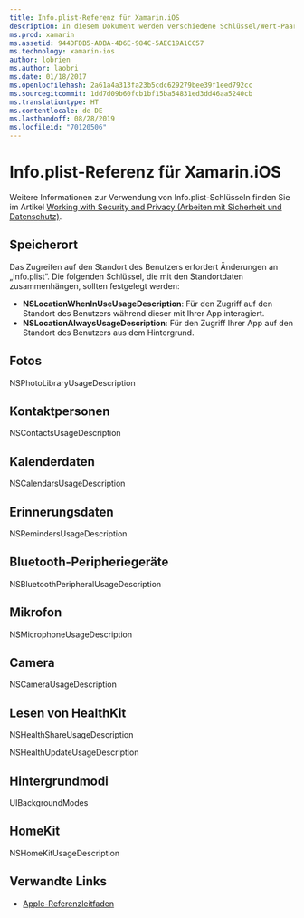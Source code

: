 ```yaml
---
title: Info.plist-Referenz für Xamarin.iOS
description: In diesem Dokument werden verschiedene Schlüssel/Wert-Paare beschrieben, die in der Info.plist-Datei einer Xamarin.iOS-App festgelegt werden können. Diese Schlüssel sind erforderlich, wenn ihre App bestimmte Tasks durchführt, z.B. das Zugreifen auf den Standort, Fotos, das Mikrofon oder die Kamera.
ms.prod: xamarin
ms.assetid: 944DFDB5-ADBA-4D6E-984C-5AEC19A1CC57
ms.technology: xamarin-ios
author: lobrien
ms.author: laobri
ms.date: 01/18/2017
ms.openlocfilehash: 2a61a4a313fa23b5cdc629279bee39f1eed792cc
ms.sourcegitcommit: 1dd7d09b60fcb1bf15ba54831ed3dd46aa5240cb
ms.translationtype: HT
ms.contentlocale: de-DE
ms.lasthandoff: 08/28/2019
ms.locfileid: "70120506"
---
```

# <a name="infoplist-reference-for-xamarinios"></a>Info.plist-Referenz für Xamarin.iOS

Weitere Informationen zur Verwendung von Info.plist-Schlüsseln finden Sie im Artikel [Working with Security and Privacy (Arbeiten mit Sicherheit und Datenschutz)](~/ios/app-fundamentals/security-privacy.md). 

## <a name="location"></a>Speicherort 

Das Zugreifen auf den Standort des Benutzers erfordert Änderungen an „Info.plist“. Die folgenden Schlüssel, die mit den Standortdaten zusammenhängen, sollten festgelegt werden: 

- **NSLocationWhenInUseUsageDescription**: Für den Zugriff auf den Standort des Benutzers während dieser mit Ihrer App interagiert. 
- **NSLocationAlwaysUsageDescription**: Für den Zugriff Ihrer App auf den Standort des Benutzers aus dem Hintergrund.

## <a name="photos"></a>Fotos 

NSPhotoLibraryUsageDescription  

## <a name="contacts"></a>Kontaktpersonen 

NSContactsUsageDescription 

## <a name="calendar-data"></a>Kalenderdaten 
    
NSCalendarsUsageDescription 

## <a name="reminder-data"></a>Erinnerungsdaten 
    
NSRemindersUsageDescription 

## <a name="bluetooth-peripherals"></a>Bluetooth-Peripheriegeräte 
    
NSBluetoothPeripheralUsageDescription 

## <a name="microphone"></a>Mikrofon 

NSMicrophoneUsageDescription 

## <a name="camera"></a>Camera 
    
NSCameraUsageDescription 

## <a name="reading-healthkit"></a>Lesen von HealthKit  

NSHealthShareUsageDescription 

NSHealthUpdateUsageDescription 

## <a name="background-modes"></a>Hintergrundmodi 
    
UIBackgroundModes 

## <a name="homekit"></a>HomeKit 

NSHomeKitUsageDescription 


## <a name="related-links"></a>Verwandte Links

- [Apple-Referenzleitfaden](https://developer.apple.com/library/content/documentation/General/Reference/InfoPlistKeyReference/Articles/iPhoneOSKeys.html#//apple_ref/doc/uid/TP40009252-SW10)
